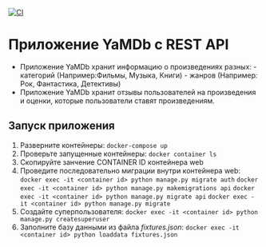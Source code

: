 [![CI](https://github.com/Srtlyan/yamdb_final/actions/workflows/yamdb_workflow.yaml/badge.svg)](https://github.com/Srtlyan/yamdb_final/actions/workflows/yamdb_workflow.yaml)

# Приложение YaMDb c REST API
* Приложение YaMDb хранит информацию о произведениях разных:
\- категорий (Например:Фильмы, Музыка, Книги)
\- жанров (Например: Рок, Фантастика, Детективы)
* Приложение YaMDb хранит отзывы пользователей на произведения и оценки, которые пользователи ставят произведениям. 

## Запуск приложения


1. Разверните контейнеры:
`docker-compose up`
2. Проверьте запущенные контейнеры:
`docker container ls`
3. Скопируйте занчение CONTAINER ID контейнера web
4. Проведите последовательно миграции внутри контейнера web:
`docker exec -it <container id> python manage.py migrate auth`
`docker exec -it <container id> python manage.py makemigrations api`
`docker exec -it <container id> python manage.py migrate api`
`docker exec -it <container id> python manage.py migrate`
5. Создайте суперпользователя:
`docker exec -it <container id> python manage.py createsuperuser` 
6. Заполните базу данными из файла *fixtures.json*:
 `docker exec -it <container id> python loaddata fixtures.json`